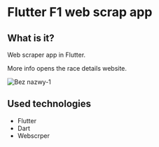 # Flutter F1 web scrap app

## What is it?

Web scraper app in Flutter. 

More info opens the race details website.

![Bez nazwy-1](https://user-images.githubusercontent.com/88771960/211308322-7cffde1f-ab02-440e-adbb-479554bca05b.png)

## Used technologies
- Flutter
- Dart
- Webscrper
